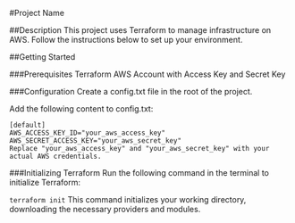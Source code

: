 #Project Name

##Description
This project uses Terraform to manage infrastructure on AWS. Follow the instructions below to set up your environment.

##Getting Started

###Prerequisites
Terraform
AWS Account with Access Key and Secret Key

###Configuration
Create a config.txt file in the root of the project.

Add the following content to config.txt:
```
[default]
AWS_ACCESS_KEY_ID="your_aws_access_key"
AWS_SECRET_ACCESS_KEY="your_aws_secret_key"
Replace "your_aws_access_key" and "your_aws_secret_key" with your actual AWS credentials.
```

###Initializing Terraform
Run the following command in the terminal to initialize Terraform:

`terraform init`
This command initializes your working directory, downloading the necessary providers and modules.
